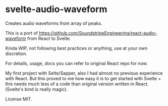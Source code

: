 # svelte-audio-waveform

Creates audio waveforms from array of peaks.

This is a port of https://github.com/SoundstripeEngineering/react-audio-waveform from React to Svelte.

Kinda WIP, not following best practices or anything, use at your own discretion.

For details, usage, docs you can refer to original React repo for now.

My first project with Selte/Sapper, also I had almost no previous experience with React. But this proved to me how easy it is to get started with Svelte + this needs much less of a code than original version written in React. (Svelte's bind is really magic).

License MIT.
